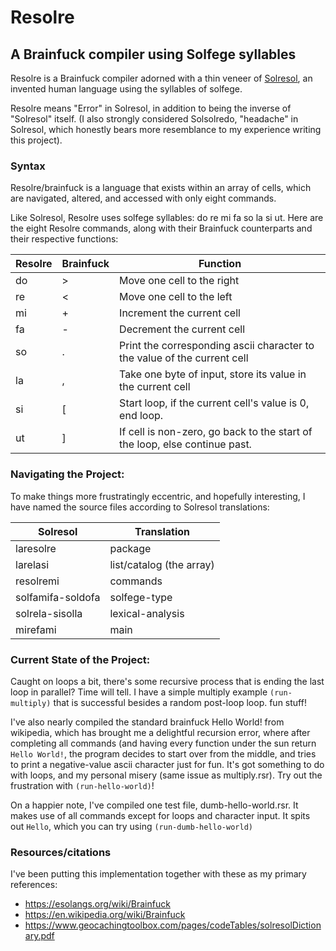 # Resolre
## A Brainfuck compiler using Solfege syllables

Resolre is a Brainfuck compiler adorned with a thin veneer of [Solresol](https://en.wikipedia.org/wiki/Solresol), an invented human language using the syllables of solfege. 

Resolre means "Error" in Solresol, in addition to being the inverse of "Solresol" itself. (I also strongly considered Solsolredo, "headache" in Solresol, which honestly bears more resemblance to my experience writing this project).

### Syntax

Resolre/brainfuck is a language that exists within an array of cells, which are navigated, altered, and accessed with only eight commands.

Like Solresol, Resolre uses solfege syllables: do re mi fa so la si ut. Here are the eight Resolre commands, along with their Brainfuck counterparts and their respective functions:

Resolre | Brainfuck | Function
--- | --- | ---
do  | >   | Move one cell to the right
re  | <   | Move one cell to the left
mi  | +   | Increment the current cell
fa  | -   | Decrement the current cell
so  | .   | Print the corresponding ascii character to the value of the current cell
la  | ,   | Take one byte of input, store its value in the current cell
si  | [   | Start loop, if the current cell's value is 0, end loop.
ut  | ]   | If cell is non-zero, go back to the start of the loop, else continue past.

### Navigating the Project:

To make things more frustratingly eccentric, and hopefully interesting, I have named the source files according to Solresol translations:

Solresol | Translation
-------- | ----------
laresolre | package
larelasi | list/catalog (the array)
resolremi | commands
solfamifa-soldofa | solfege-type
solrela-sisolla | lexical-analysis
mirefami | main

### Current State of the Project:

Caught on loops a bit, there's some recursive process that is ending the last loop in parallel? Time will tell. I have a simple multiply example `(run-multiply)` that is successful besides a random post-loop loop. fun stuff!

I've also nearly compiled the standard brainfuck Hello World! from wikipedia, which has brought me a delightful recursion error, where after completing all commands (and having every function under the sun return `Hello World!`, the program decides to start over from the middle, and tries to print a negative-value ascii character just for fun. It's got something to do with loops, and my personal misery (same issue as multiply.rsr). Try out the frustration with `(run-hello-world)`!

On a happier note, I've compiled one test file, dumb-hello-world.rsr. It makes use of all commands except for loops and character input. It spits out `Hello`, which you can try using `(run-dumb-hello-world)` 


### Resources/citations

I've been putting this implementation together with these as my primary references: 

- https://esolangs.org/wiki/Brainfuck 
- https://en.wikipedia.org/wiki/Brainfuck
- https://www.geocachingtoolbox.com/pages/codeTables/solresolDictionary.pdf
